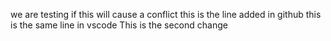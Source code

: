 we are testing if this will cause a conflict
this is the line added in github
this is the same line in vscode
This is the second change
